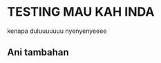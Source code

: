 <!DOCTYPE html>
<html lang="en">
<head>
    <meta charset="UTF-8">
    <meta name="viewport" content="width=device-width, initial-scale=1.0">
<!--     <title>Document</title> -->
</head>
<body>
    <h1>TESTING MAU KAH INDA</h1>
    <p>kenapa duluuuuuuu
    nyenyenyeeee </p>
    <h2>Ani tambahan </h2>
    
</body>
</html>
</html>
